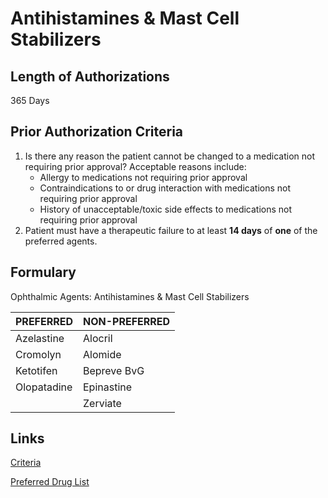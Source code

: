 # Antihistamines & Mast Cell Stabilizers

## Length of Authorizations

365 Days

## Prior Authorization Criteria

1.  Is there any reason the patient cannot be changed to a medication not requiring prior approval? Acceptable reasons include:
    -   Allergy to medications not requiring prior approval
    -   Contraindications to or drug interaction with medications not requiring prior approval
    -   History of unacceptable/toxic side effects to medications not requiring prior approval
2.  Patient must have a therapeutic failure to at least **14 days** of **one** of the preferred agents.

## Formulary

Ophthalmic Agents: Antihistamines & Mast Cell Stabilizers

| PREFERRED   | NON-PREFERRED |
|-------------|---------------|
| Azelastine  | Alocril       |
| Cromolyn    | Alomide       |
| Ketotifen   | Bepreve BvG   |
| Olopatadine | Epinastine    |
|             | Zerviate      |

## Links

[Criteria](https://pharmacy.medicaid.ohio.gov/sites/default/files/20220415_UPDL_Criteria_FINAL_.pdf#page=82)

[Preferred Drug List](https://pharmacy.medicaid.ohio.gov/sites/default/files/20220701_UPDL_FINAL.pdf#page=28)
